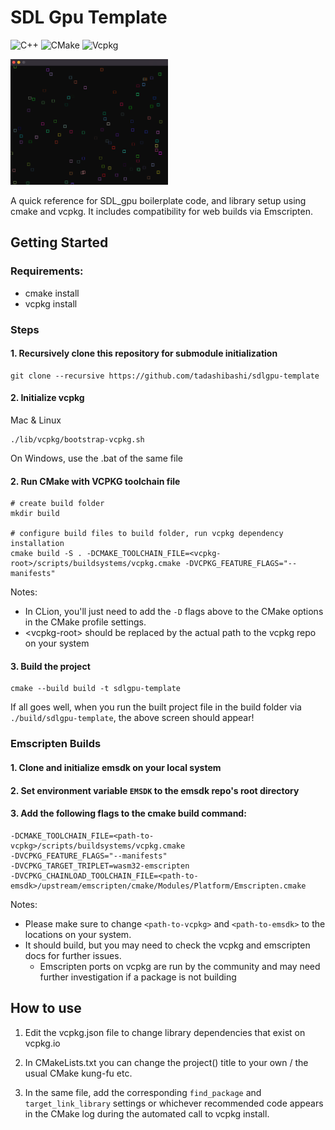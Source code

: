 # SDL Gpu Template

![C++](https://img.shields.io/badge/c++-%2300599C.svg?style=for-the-badge&logo=c%2B%2B&logoColor=white)
![CMake](https://img.shields.io/badge/CMake-%23008FBA.svg?style=for-the-badge&logo=cmake&logoColor=white)
![Vcpkg](https://img.shields.io/badge/VCPKG-yellow?style=for-the-badge)

<img src="screenshot.png" width="50%" />

A quick reference for SDL_gpu boilerplate code, and library setup using cmake and vcpkg.
It includes compatibility for web builds via Emscripten.

## Getting Started

### Requirements:
- cmake install
- vcpkg install

### Steps

#### 1. Recursively clone this repository for submodule initialization 

```shell
git clone --recursive https://github.com/tadashibashi/sdlgpu-template
```

#### 2. Initialize vcpkg
Mac & Linux
```
./lib/vcpkg/bootstrap-vcpkg.sh
```

On Windows, use the .bat of the same file

#### 2. Run CMake with VCPKG toolchain file

```shell
# create build folder
mkdir build

# configure build files to build folder, run vcpkg dependency installation
cmake build -S . -DCMAKE_TOOLCHAIN_FILE=<vcpkg-root>/scripts/buildsystems/vcpkg.cmake -DVCPKG_FEATURE_FLAGS="--manifests"
```

Notes: 
- In CLion, you'll just need to add the `-D` flags above to the CMake options in the CMake profile settings.
- \<vcpkg-root\> should be replaced by the actual path to the vcpkg repo on your system

#### 3. Build the project

```shell
cmake --build build -t sdlgpu-template
```

If all goes well, when you run the built project file in the build folder via `./build/sdlgpu-template`, the above screen should appear!

### Emscripten Builds

#### 1. Clone and initialize emsdk on your local system

#### 2. Set environment variable `EMSDK` to the emsdk repo's root directory

#### 3. Add the following flags to the cmake build command:
```
-DCMAKE_TOOLCHAIN_FILE=<path-to-vcpkg>/scripts/buildsystems/vcpkg.cmake
-DVCPKG_FEATURE_FLAGS="--manifests"
-DVCPKG_TARGET_TRIPLET=wasm32-emscripten
-DVCPKG_CHAINLOAD_TOOLCHAIN_FILE=<path-to-emsdk>/upstream/emscripten/cmake/Modules/Platform/Emscripten.cmake
```
Notes: 
- Please make sure to change `<path-to-vcpkg>` and `<path-to-emsdk>` to the locations on your system.
- It should build, but you may need to check the vcpkg and emscripten docs for further issues. 
  - Emscripten ports on vcpkg are run by the community and may need further investigation if a package is not building

## How to use

1. Edit the vcpkg.json file to change library dependencies that exist on vcpkg.io

2. In CMakeLists.txt you can change the project() title to your own / the usual CMake kung-fu etc.

3. In the same file, add the corresponding `find_package` and `target_link_library` settings or 
whichever recommended code appears in the CMake log during the automated call to vcpkg install.
